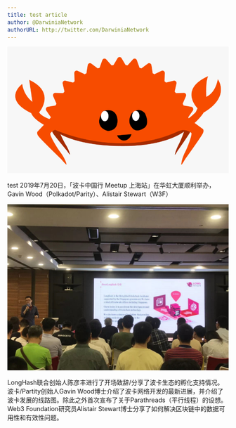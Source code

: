 ```yaml
---
title: test article
author: @DarwiniaNetwork
authorURL: http://twitter.com/DarwiniaNetwork
---
```


![](assets/doc99-1.png)

test 2019年7月20日，「波卡中国行 Meetup 上海站」在华虹大厦顺利举办，Gavin Wood（Polkadot/Parity）、Alistair Stewart（W3F）

<!--truncate-->

![](assets/doc2-2.jpeg)





LongHash联合创始人陈彦丰进行了开场致辞/分享了波卡生态的孵化支持情况。波卡/Partity创始人Gavin Wood博士介绍了波卡网络开发的最新进展，并介绍了波卡发展的线路图。除此之外首次宣布了关于Parathreads（平行线程）的设想。Web3 Foundation研究员Alistair Stewart博士分享了如何解决区块链中的数据可用性和有效性问题。
